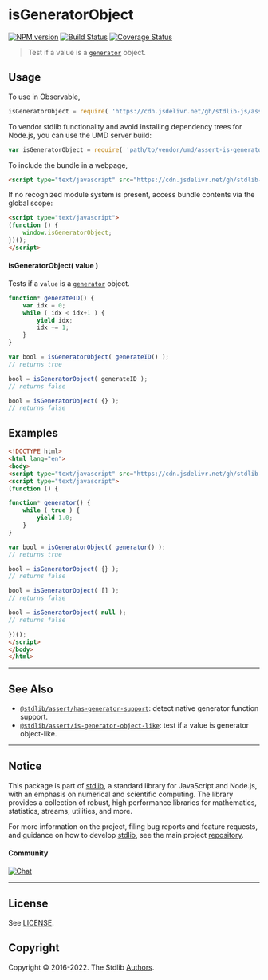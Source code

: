 <!--

@license Apache-2.0

Copyright (c) 2018 The Stdlib Authors.

Licensed under the Apache License, Version 2.0 (the "License");
you may not use this file except in compliance with the License.
You may obtain a copy of the License at

   http://www.apache.org/licenses/LICENSE-2.0

Unless required by applicable law or agreed to in writing, software
distributed under the License is distributed on an "AS IS" BASIS,
WITHOUT WARRANTIES OR CONDITIONS OF ANY KIND, either express or implied.
See the License for the specific language governing permissions and
limitations under the License.

-->

# isGeneratorObject

[![NPM version][npm-image]][npm-url] [![Build Status][test-image]][test-url] [![Coverage Status][coverage-image]][coverage-url] <!-- [![dependencies][dependencies-image]][dependencies-url] -->

> Test if a value is a [`generator`][mdn-generator-object] object.



<section class="usage">

## Usage

To use in Observable,

```javascript
isGeneratorObject = require( 'https://cdn.jsdelivr.net/gh/stdlib-js/assert-is-generator-object@umd/browser.js' )
```

To vendor stdlib functionality and avoid installing dependency trees for Node.js, you can use the UMD server build:

```javascript
var isGeneratorObject = require( 'path/to/vendor/umd/assert-is-generator-object/index.js' )
```

To include the bundle in a webpage,

```html
<script type="text/javascript" src="https://cdn.jsdelivr.net/gh/stdlib-js/assert-is-generator-object@umd/browser.js"></script>
```

If no recognized module system is present, access bundle contents via the global scope:

```html
<script type="text/javascript">
(function () {
    window.isGeneratorObject;
})();
</script>
```

#### isGeneratorObject( value )

Tests if a `value` is a [`generator`][mdn-generator-object] object.

<!-- eslint-disable no-restricted-syntax -->

```javascript
function* generateID() {
    var idx = 0;
    while ( idx < idx+1 ) {
        yield idx;
        idx += 1;
    }
}

var bool = isGeneratorObject( generateID() );
// returns true

bool = isGeneratorObject( generateID );
// returns false

bool = isGeneratorObject( {} );
// returns false
```

</section>

<!-- /.usage -->

<section class="examples">

## Examples

<!-- eslint-disable no-restricted-syntax -->

<!-- eslint no-undef: "error" -->

```html
<!DOCTYPE html>
<html lang="en">
<body>
<script type="text/javascript" src="https://cdn.jsdelivr.net/gh/stdlib-js/assert-is-generator-object@umd/browser.js"></script>
<script type="text/javascript">
(function () {

function* generator() {
    while ( true ) {
        yield 1.0;
    }
}

var bool = isGeneratorObject( generator() );
// returns true

bool = isGeneratorObject( {} );
// returns false

bool = isGeneratorObject( [] );
// returns false

bool = isGeneratorObject( null );
// returns false

})();
</script>
</body>
</html>
```

</section>

<!-- /.examples -->

<!-- Section for related `stdlib` packages. Do not manually edit this section, as it is automatically populated. -->

<section class="related">

* * *

## See Also

-   <span class="package-name">[`@stdlib/assert/has-generator-support`][@stdlib/assert/has-generator-support]</span><span class="delimiter">: </span><span class="description">detect native generator function support.</span>
-   <span class="package-name">[`@stdlib/assert/is-generator-object-like`][@stdlib/assert/is-generator-object-like]</span><span class="delimiter">: </span><span class="description">test if a value is generator object-like.</span>

</section>

<!-- /.related -->

<!-- Section for all links. Make sure to keep an empty line after the `section` element and another before the `/section` close. -->


<section class="main-repo" >

* * *

## Notice

This package is part of [stdlib][stdlib], a standard library for JavaScript and Node.js, with an emphasis on numerical and scientific computing. The library provides a collection of robust, high performance libraries for mathematics, statistics, streams, utilities, and more.

For more information on the project, filing bug reports and feature requests, and guidance on how to develop [stdlib][stdlib], see the main project [repository][stdlib].

#### Community

[![Chat][chat-image]][chat-url]

---

## License

See [LICENSE][stdlib-license].


## Copyright

Copyright &copy; 2016-2022. The Stdlib [Authors][stdlib-authors].

</section>

<!-- /.stdlib -->

<!-- Section for all links. Make sure to keep an empty line after the `section` element and another before the `/section` close. -->

<section class="links">

[npm-image]: http://img.shields.io/npm/v/@stdlib/assert-is-generator-object.svg
[npm-url]: https://npmjs.org/package/@stdlib/assert-is-generator-object

[test-image]: https://github.com/stdlib-js/assert-is-generator-object/actions/workflows/test.yml/badge.svg?branch=main
[test-url]: https://github.com/stdlib-js/assert-is-generator-object/actions/workflows/test.yml?query=branch:main

[coverage-image]: https://img.shields.io/codecov/c/github/stdlib-js/assert-is-generator-object/main.svg
[coverage-url]: https://codecov.io/github/stdlib-js/assert-is-generator-object?branch=main

<!--

[dependencies-image]: https://img.shields.io/david/stdlib-js/assert-is-generator-object.svg
[dependencies-url]: https://david-dm.org/stdlib-js/assert-is-generator-object/main

-->

[chat-image]: https://img.shields.io/gitter/room/stdlib-js/stdlib.svg
[chat-url]: https://gitter.im/stdlib-js/stdlib/

[stdlib]: https://github.com/stdlib-js/stdlib

[stdlib-authors]: https://github.com/stdlib-js/stdlib/graphs/contributors

[umd]: https://github.com/umdjs/umd
[es-module]: https://developer.mozilla.org/en-US/docs/Web/JavaScript/Guide/Modules

[deno-url]: https://github.com/stdlib-js/assert-is-generator-object/tree/deno
[umd-url]: https://github.com/stdlib-js/assert-is-generator-object/tree/umd
[esm-url]: https://github.com/stdlib-js/assert-is-generator-object/tree/esm
[branches-url]: https://github.com/stdlib-js/assert-is-generator-object/blob/main/branches.md

[stdlib-license]: https://raw.githubusercontent.com/stdlib-js/assert-is-generator-object/main/LICENSE

[mdn-generator-object]: https://developer.mozilla.org/de/docs/Web/JavaScript/Reference/Global_Objects/Generator

<!-- <related-links> -->

[@stdlib/assert/has-generator-support]: https://github.com/stdlib-js/assert-has-generator-support/tree/umd

[@stdlib/assert/is-generator-object-like]: https://github.com/stdlib-js/assert-is-generator-object-like/tree/umd

<!-- </related-links> -->

</section>

<!-- /.links -->
